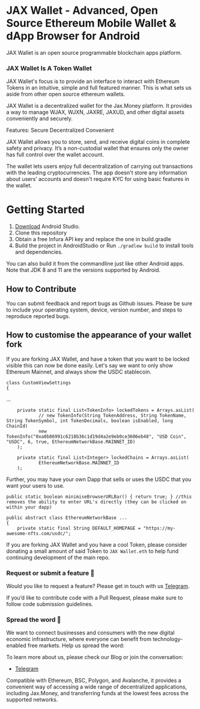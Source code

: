 

# JAX Wallet - Advanced, Open Source Ethereum Mobile Wallet & dApp Browser for Android

JAX Wallet is an open source programmable blockchain apps platform.


### JAX Wallet Is A Token Wallet

JAX Wallet's focus is to provide an interface to interact with Ethereum Tokens in an intuitive, simple and full featured manner. This is what sets us aside from other open source ethereum wallets.

JAX Wallet is a decentralized wallet for the Jax.Money platform. It provides a way to manage WJAX, WJXN, JAXRE, JAXUD, and other digital assets conveniently and securely.

Features:
Secure
Decentralized
Convenient

JAX Wallet allows you to store, send, and receive digital coins in complete safety and privacy. It’s a non-custodial wallet that ensures only the owner has full control over the wallet account.

The wallet lets users enjoy full decentralization of carrying out transactions with the leading cryptocurrencies. The app doesn't store any information about users’ accounts and doesn't require KYC for using basic features in the wallet.

# Getting Started

1. [Download](https://developer.android.com/studio/) Android Studio.
2. Clone this repository
3. Obtain a free Infura API key and replace the one in build.gradle
4. Build the project in AndroidStudio or Run `./gradlew build` to install tools and dependencies.

You can also build it from the commandline just like other Android apps. Note that JDK 8 and 11 are the versions supported by Android.


## How to Contribute

You can submit feedback and report bugs as Github issues. Please be sure to include your operating system, device, version number, and steps to reproduce reported bugs.

## How to customise the appearance of your wallet fork

If you are forking JAX Wallet, and have a token that you want to be locked visible this can now be done easily. Let's say we want to only show Ethereum Mainnet, and always show the USDC stablecoin.

```
class CustomViewSettings
{
```
...
```
    private static final List<TokenInfo> lockedTokens = Arrays.asList(
            // new TokenInfo(String TokenAddress, String TokenName, String TokenSymbol, int TokenDecimals, boolean isEnabled, long ChainId)
            new TokenInfo("0xa0b86991c6218b36c1d19d4a2e9eb0ce3606eb48", "USD Coin", "USDC", 6, true, EthereumNetworkBase.MAINNET_ID)
    );
    
    private static final List<Integer> lockedChains = Arrays.asList(
            EthereumNetworkBase.MAINNET_ID
    );
```
Further, you may have your own Dapp that sells or uses the USDC that you want your users to use.
```
public static boolean minimiseBrowserURLBar() { return true; } //this removes the ability to enter URL's directly (they can be clicked on within your dapp)
```
```
public abstract class EthereumNetworkBase ...
{
    private static final String DEFAULT_HOMEPAGE = "https://my-awesome-nfts.com/usdc/";
```
If you are forking JAX Wallet and you have a cool Token, please consider donating a small amount of said Token to `JAX Wallet.eth` to help fund continuing development of the main repo.

### Request or submit a feature :postbox:

Would you like to request a feature? Please get in touch with us [Telegram](https://t.me/jax_chat).

If you’d like to contribute code with a Pull Request, please make sure to follow code submission guidelines.

### Spread the word :hatched_chick:

We want to connect businesses and consumers with the new digital economic infrastructure, where everyone can benefit from technology-enabled free markets. Help us spread the word:

To learn more about us, please check our Blog or join the conversation:

- [Telegram](https://t.me/jax_chat)


Compatible with Ethereum, BSC, Polygon, and Avalanche, it provides a convenient way of accessing a wide range of decentralized applications, including Jax.Money, and transferring funds at the lowest fees across the supported networks.


